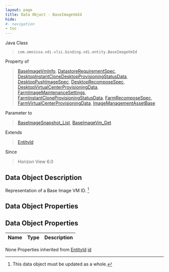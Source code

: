 ```yaml
---
layout: page
title: Data Object - BaseImageVmId
hide:
#- navigation
- toc
---
```








Java Class
> `com.omnissa.vdi.vlsi.binding.vdi.entity.BaseImageVmId`

Property of
> [BaseImageVmInfo](vdi.utils.virtualcenter.BaseImageVm.BaseImageVmInfo.md#field_detail), [DatastoreRequirementSpec](vdi.utils.virtualcenter.Datastore.DatastoreRequirementSpec.md#field_detail), [DesktopInstantCloneDesktopProvisioningStatusData](vdi.resources.Desktop.InstantCloneProvisioningStatusData.md#field_detail), [DesktopPushImageSpec](vdi.resources.Desktop.PushImageSpec.md#field_detail), [DesktopRecomposeSpec](vdi.resources.Desktop.RecomposeSpec.md#field_detail), [DesktopVirtualCenterProvisioningData](vdi.resources.Desktop.VirtualCenterProvisioningData.md#field_detail), [FarmImageMaintenanceSettings](vdi.resources.Farm.ImageMaintenanceSettings.md#field_detail), [FarmInstantCloneProvisioningStatusData](vdi.resources.Farm.InstantCloneProvisioningStatusData.md#field_detail), [FarmRecomposeSpec](vdi.resources.Farm.RecomposeSpec.md#field_detail), [FarmVirtualCenterProvisioningData](vdi.resources.Farm.VirtualCenterProvisioningData.md#field_detail), [ImageManagementAssetBase](vdi.utils.imagemanagement.ImageManagementAsset.ImageManagementAssetBase.md#field_detail)

Parameter to
> [BaseImageSnapshot_List](vdi.utils.virtualcenter.BaseImageSnapshot.md#list), [BaseImageVm_Get](vdi.utils.virtualcenter.BaseImageVm.md#get)

Extends
> [EntityId](vdi.EntityId.md)

Since
> Horizon View 6.0


## Data Object Description

Representation of a Base Image VM ID.
 [^167]



## Data Object Properties

## Data Object Properties

 Name | Type | Description
:---|:---:|:---
None
Properties inherited from [EntityId](vdi.EntityId.md)
[id](vdi.EntityId.md#id)


 


[^167]: This data object must be updated as a whole.